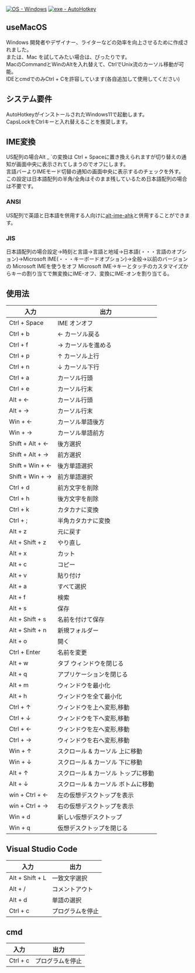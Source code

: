  [![OS - Windows](https://img.shields.io/badge/OS-Windows-blue?logo=windows&logoColor=white)](https://www.microsoft.com/ "Go to Microsoft homepage") [![exe - AutoHotkey](https://img.shields.io/badge/exe-AutoHotkey-2ea44f)](https://www.autohotkey.com/ "Go to AutoHotkey")

## useMacOS
Windows 開発者やデザイナー、ライターなどの効率を向上させるために作成されました。  
または、Mac を試してみたい場合は、ぴったりです。  
MacのCommandとWinのAltを入れ替えて、CtrlでUnix流のカーソル移動が可能。  
IDEとcmdでのみCtrl + Cを許容しています(各自追加して使用してください)  

## システム要件
AutoHotkeyがインストールされたWindows11で起動します。  
CapsLockをCtrlキーと入れ替えることを推奨します。

## IME変換
US配列の場合Alt _ `の変換は Ctrl + Spaceに置き換えられますが切り替えの通知が画面中央に表示されてしまうのでオフにします。  
言語バーよりIMEモード切替の通知の画面中央に表示するのチェックを外す。  
この設定は日本語配列の半角/全角はそのまま残しているため日本語配列の場合は不要です。

### ANSI
US配列で英語と日本語を併用する人向けに[alt-ime-ahk](https://github.com/karakaram/alt-ime-ahk)と併用することができます。

### JIS
日本語配列の場合設定→時刻と言語→言語と地域→日本語(・・・言語のオプション)→Microsoft IME(・・・キーボードオプション)→全般→以前のバージョンの Microsoft IMEを使うをオフ
Microsoft IME→キーとタッチのカスタマイズからキーの割り当てで無変換にIME-オフ、変換にIME-オンを割り当てる。

## 使用法
| 入力 | 出力 |
| ------------- | ------------- |
| Ctrl + Space | IME オンオフ |
| Ctrl + b | ← カーソル戻る |
| Ctrl + f | → カーソルを進める|
| Ctrl + p | ↑ カーソル上行 |
| Ctrl + n | ↓ カーソル下行 |
| Ctrl + a | カーソル行頭 |
| Ctrl + e | カーソル行末 |
| Alt + ←  | カーソル行頭 |
| Alt + →  | カーソル行末 |
| Win + ←  | カーソル単語後方 |
| Win + →  | カーソル単語前方 |
| Shift + Alt + ← | 後方選択 |
| Shift + Alt + → | 前方選択 |
| Shift + Win + ← | 後方単語選択 |
| Shift + Win + → | 前方単語選択 |
| Ctrl + d | 前方文字を削除 |
| Ctrl + h | 後方文字を削除 |
| Ctrl + k | カタカナに変換 |
| Ctrl + ; | 半角カタカナに変換 |
| Alt + z | 元に戻す |
| Alt + Shift + z | やり直し |
| Alt + x | カット |
| Alt + c | コピー |
| Alt + v | 貼り付け |
| Alt + a | すべて選択 |
| Alt + f | 検索 |
| Alt + s | 保存 |
| Alt + Shift + s | 名前を付けて保存 |
| Alt + Shift + n | 新規フォルダー |
| Alt + o | 開く |
| Ctrl + Enter | 名前を変更 |
| Alt + w | タブ ウィンドウを閉じる |
| Alt + q | アプリケーションを閉じる |
| Alt + m | ウィンドウを最小化 |
| Alt + h | ウィンドウを全て最小化 |
| Ctrl + ↑ | ウィンドウを上へ変形,移動 |
| Ctrl + ↓ | ウィンドウを下へ変形,移動 |
| Ctrl + ← | ウィンドウを左へ変形,移動 |
| Ctrl + → | ウィンドウを右へ変形,移動 |
| Win + ↑ | スクロール & カーソル 上に移動 |
| Win + ↓ | スクロール & カーソル 下に移動 |
| Alt + ↑ | スクロール & カーソル トップに移動 |
| Alt + ↓ | スクロール & カーソル ボトムに移動 |
| win + Ctrl + ← | 左の仮想デスクトップを表示 |
| win + Ctrl + → | 右の仮想デスクトップを表示 |
| Win + d | 新しい仮想デスクトップ |
| Win + q | 仮想デスクトップを閉じる |


## Visual Studio Code
| 入力 | 出力 |
| ------------- | ------------- |
| Alt + Shift + L | 一致文字選択 |
| Alt + / | コメントアウト |
| Alt + d | 単語の選択 |
| Ctrl + c | プログラムを停止 |

## cmd
| 入力 | 出力 |
| ------------- | ------------- |
| Ctrl + c | プログラムを停止 |
